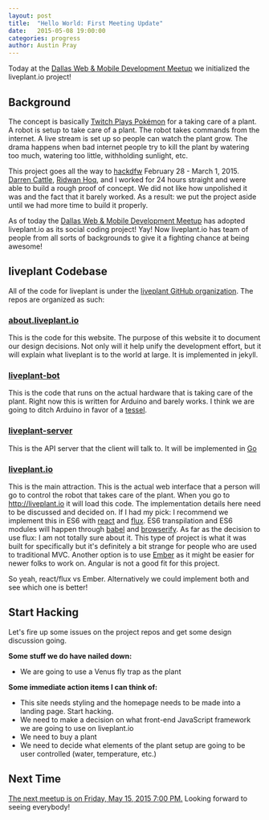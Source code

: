 ```yaml
---
layout: post
title:  "Hello World: First Meeting Update"
date:   2015-05-08 19:00:00
categories: progress
author: Austin Pray
---
```


Today at the [Dallas Web & Mobile Development Meetup][meetup link] we initialized the liveplant.io project! 

## Background

The concept is basically [Twitch Plays Pokémon][twitch plays pokemon] for a taking care of a plant.
A robot is setup to take care of a plant. The robot takes commands from the
internet. A live stream is set up so people can watch the plant grow. The drama
happens when bad internet people try to kill the plant by watering too much,
watering too little, withholding sunlight, etc.

This project goes all the way to [hackdfw][] February 28 - March 1, 2015.
[Darren Cattle][], [Ridwan Hoq][], and I worked for 24 hours straight and were
able to build a rough proof of concept. We did not like how unpolished it was
and the fact that it barely worked. As a result: we put the project aside until
we had more time to build it properly. 

As of today the [Dallas Web & Mobile Development Meetup][meetup link] has
adopted liveplant.io as its social coding project! Yay! Now liveplant.io has
team of people from all sorts of backgrounds to give it a fighting chance at
being awesome!

## liveplant Codebase

All of the code for liveplant is under the [liveplant GitHub organization][liveplant org]. The repos are organized as such:

### [about.liveplant.io][]
This is the code for this website. The purpose of this website it to document
our design decisions. Not only will it help unify the development effort, but
it will explain what liveplant is to the world at large. It is implemented in
jekyll.

### [liveplant-bot][] 
This is the code that runs on the actual hardware that is taking care of the
plant. Right now this is written for Arduino and barely works. I think we are
going to ditch Arduino in favor of a [tessel][].

### [liveplant-server][]
This is the API server that the client will talk to. It will be implemented in [Go][]

### [liveplant.io][]
This is the main attraction. This is the actual web interface that a person
will go to control the robot that takes care of the plant. When you go to
http://liveplant.io it will load this code. The implementation details here
need to be discussed and decided on. If I had my pick: I recommend we implement
this in ES6 with [react][] and [flux][]. ES6 transpilation and ES6 modules will
happen through [babel][] and [browserify][]. As far as the decision to use
flux: I am not totally sure about it. This type of project is what it was built
for specifically but it's definitely a bit strange for people who are used to
traditional MVC. Another option is to use [Ember][] as it might be easier for
newer folks to work on. Angular is not a good fit for this project.

So yeah, react/flux vs Ember. Alternatively we could implement both and see
which one is better!

## Start Hacking

Let's fire up some issues on the project repos and get some design discussion going.

**Some stuff we do have nailed down:**

- We are going to use a Venus fly trap as the plant

**Some immediate action items I can think of:**

- This site needs styling and the homepage needs to be made into a landing page. Start hacking.
- We need to make a decision on what front-end JavaScript framework we are going to use on liveplant.io
- We need to buy a plant
- We need to decide what elements of the plant setup are going to be user controlled (water, temperature, etc.)

## Next Time

[The next meetup is on Friday, May 15, 2015 7:00 PM.][next time] Looking forward to seeing everybody!

[meetup link]: http://www.meetup.com/Dallas-Web-Mobile-Development-Meetup/events/222217421/
[liveplant org]: https://github.com/liveplant
[about.liveplant.io]: https://github.com/liveplant/about.liveplant.io
[liveplant-bot]: https://github.com/liveplant/liveplant-bot
[liveplant-server]: https://github.com/liveplant/liveplant-server
[liveplant.io]: https://github.com/liveplant/liveplant.io
[Darren Cattle]: https://github.com/DarrenCattle
[Ridwan Hoq]: https://github.com/ridhoq
[tessel]: https://tessel.io/
[go]: https://golang.org/
[react]: https://facebook.github.io/react/
[flux]: https://facebook.github.io/flux/
[babel]: https://babeljs.io/
[browserify]: http://browserify.org/
[ember]: http://emberjs.com/
[next time]: http://www.meetup.com/Dallas-Web-Mobile-Development-Meetup/events/222218043/
[hackdfw]: http://hackdfw.com/
[twitch plays pokemon]: https://en.wikipedia.org/wiki/Twitch_Plays_Pok%C3%A9mon
